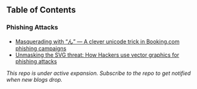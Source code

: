 ## Table of Contents

### Phishing Attacks
- [Masquerading with “ん” — A clever unicode trick in Booking.com phishing campaigns](./blogs/booking_unicode_phish.md)
- [Unmasking the SVG threat: How Hackers use vector graphics for phishing attacks](./blogs/unmasking_svg_threat.md)


*This repo is under active expansion. Subscribe to the repo to get notified when new blogs drop.*

